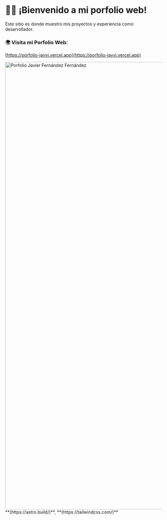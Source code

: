 # 👋🏻 ¡Bienvenido a mi porfolio web! 

Este sitio es donde muestro mis proyectos y experiencia como desarrollador. 

### 🌍 Visita mi Porfolio Web:
[https://porfolio-javvi.vercel.app](https://porfolio-javvi.vercel.app)

<img width="1920" height="1440" alt="Porfolio Javier Fernández Fernández" src="https://github.com/user-attachments/assets/1512719c-e8e5-4b51-be94-a9d3e1c1b943" />
**(https://astro.build/)**, **(https://tailwindcss.com/)**
